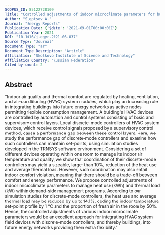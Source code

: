 ```yaml
---
SCOPUS_ID: 85122728109
Title: "Controlled adjustments of indoor microclimate parameters for building's energy demand management"
Author: "Sleptsov A."
Journal: "Energy Reports"
Publication Date: {'$date': '2021-09-01T00:00:00Z'}
Publication Year: 2021
DOI: "10.1016/j.egyr.2021.06.037"
Source Type: "Journal"
Document Type: "ar"
Document Type Description: "Article"
Affiliation: "Skolkovo Institute of Science and Technology"
Affiliation Country: "Russian Federation"
Cited by count: 2
---
```


## Abstract
"Indoor air quality and thermal comfort are regulated by heating, ventilation, and air-conditioning (HVAC) system modules, which play an increasing role in integrating buildings into future energy networks as active nodes permitting flexible consumption management. A building's HVAC devices are controlled by automation and control systems consisting of basic and supervisory control layers. Local discrete-mode controllers of HVAC system devices, which receive control signals proposed by a supervisory control method, cause a performance gap between these control layers. Here, we study the performance gap of discrete-mode controllers and examine how such controllers can maintain set-points, using simulation studies developed in the TRNSYS software environment. Considering a set of different devices operating within one room to manage its indoor air temperature and quality, we show that coordination of their discrete-mode controllers may yield a sizeable, larger than 10%, reduction of the heat use and average thermal load. However, such coordination may also entail indoor comfort violation, meaning that there should be a trade-off between comfort and energy performance. We propose controlled adjustments of indoor microclimate parameters to manage heat use (kWh) and thermal load (kW) within demand-side management programs. According to our simulation studies for discrete-mode controllers, the heat use and average thermal load may be reduced by up to 14.1%, ceding the indoor temperature set-point profile by 1 °C and the proportion of fresh air in the room by 50%. Hence, the controlled adjustments of various indoor microclimate parameters would be an excellent approach for integrating HVAC system field devices with discrete-mode controllers, and thereby buildings, into future energy networks providing them extra flexibility."
